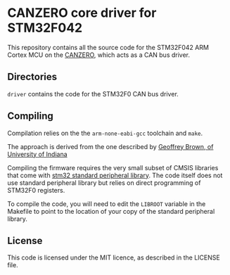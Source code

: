 # CANZERO core driver for STM32F042

This repository contains all the source code for the STM32F042 ARM Cortex
MCU on the [CANZERO][1], which acts as a CAN bus driver.

## Directories

`driver` contains the code for the STM32F0 CAN bus driver.

## Compiling

Compilation relies on the the `arm-none-eabi-gcc` toolchain and `make`.

The approach is derived from the one described by [Geoffrey Brown, of University of Indiana][1]

Compiling the firmware requires the very small subset of CMSIS libraries that come with [stm32 standard peripheral library][2]. The code itself does not use standard peripheral library but relies on direct programming of STM32F0 registers.

To compile the code, you will need to edit the `LIBROOT` variable in the Makefile to point to the location of your copy of the standard peripheral library.

## License

This code is licensed under the MIT licence, as described in the LICENSE file.

[1]: https://www.cs.indiana.edu/~geobrown/book.pdf
[2]: https://www.st.com/en/embedded-software/stm32-standard-peripheral-libraries.html?querycriteria=productId=LN1939

